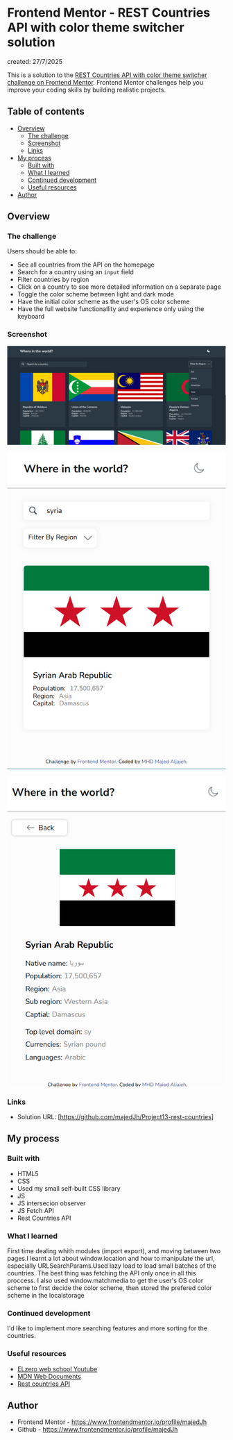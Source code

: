 # Frontend Mentor - REST Countries API with color theme switcher solution

created: 27/7/2025

This is a solution to the [REST Countries API with color theme switcher challenge on Frontend Mentor](https://www.frontendmentor.io/challenges/rest-countries-api-with-color-theme-switcher-5cacc469fec04111f7b848ca). Frontend Mentor challenges help you improve your coding skills by building realistic projects. 

## Table of contents

- [Overview](#overview)
  - [The challenge](#the-challenge)
  - [Screenshot](#screenshot)
  - [Links](#links)
- [My process](#my-process)
  - [Built with](#built-with)
  - [What I learned](#what-i-learned)
  - [Continued development](#continued-development)
  - [Useful resources](#useful-resources)
- [Author](#author)

## Overview

### The challenge

Users should be able to:
- See all countries from the API on the homepage
- Search for a country using an `input` field
- Filter countries by region
- Click on a country to see more detailed information on a separate page
- Toggle the color scheme between light and dark mode
- Have the initial color scheme as the user's OS color scheme
- Have the full website functionallity and experience only using the keyboard

### Screenshot

![](./project%20screenshots/Screenshot%202025-07-28%20012945.png)

![](./project%20screenshots/Screenshot%202025-07-28%20014415.png)

![](./project%20screenshots/Screenshot%202025-07-28%20013453.png)

### Links

- Solution URL: [https://github.com/majedJh/Project13-rest-countries]

## My process

### Built with

- HTML5
- CSS
- Used my small self-built CSS library
- JS 
- JS intersecion observer
- JS Fetch API
- Rest Countries API

### What I learned

First time dealing whith modules (import export), and moving between two pages.I learnt a lot about window.location and how to manipulate the url, especially URLSearchParams.Used lazy load to load small batches of the countries. The best thing was fetching the API only once in all this proccess. I also used window.matchmedia to get the user's OS color scheme to first decide the color scheme, then stored the prefered color scheme in the localstorage

### Continued development

I'd like to implement more searching features and more sorting for the countries.

### Useful resources

- [ELzero web school Youtube](https://www.youtube.com/@ElzeroWebSchool)
- [MDN Web Documents](https://developer.mozilla.org/en-US/)
- [Rest countries API](https://restcountries.com/v3.1/)

## Author

- Frontend Mentor - https://www.frontendmentor.io/profile/majedJh
- Github - https://www.frontendmentor.io/profile/majedJh


